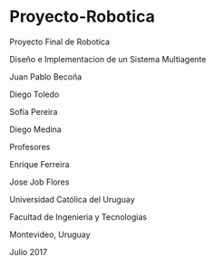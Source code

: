 # Proyecto-Robotica
Proyecto Final de Robotica

Diseño e Implementacion de un Sistema Multiagente

Juan Pablo Becoña

Diego Toledo

Sofía Pereira

Diego Medina


Profesores

Enrique Ferreira 

Jose Job Flores


Universidad Católica del Uruguay

Facultad de Ingenieria y Tecnologias

Montevideo, Uruguay

Julio 2017

